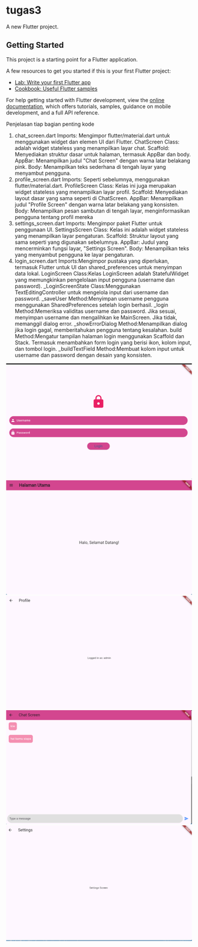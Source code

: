# tugas3

A new Flutter project.

## Getting Started

This project is a starting point for a Flutter application.

A few resources to get you started if this is your first Flutter project:

- [Lab: Write your first Flutter app](https://docs.flutter.dev/get-started/codelab)
- [Cookbook: Useful Flutter samples](https://docs.flutter.dev/cookbook)

For help getting started with Flutter development, view the
[online documentation](https://docs.flutter.dev/), which offers tutorials,
samples, guidance on mobile development, and a full API reference.


 Penjelasan tiap bagian penting kode

 1. chat_screen.dart
Imports: Mengimpor flutter/material.dart untuk menggunakan widget dan elemen UI dari Flutter.
ChatScreen Class: adalah widget stateless yang menampilkan layar chat.
Scaffold: Menyediakan struktur dasar untuk halaman, termasuk AppBar dan body.
AppBar: Menampilkan judul "Chat Screen" dengan warna latar belakang pink.
Body: Menampilkan teks sederhana di tengah layar yang menyambut pengguna.
2. profile_screen.dart
Imports: Seperti sebelumnya, menggunakan flutter/material.dart.
ProfileScreen Class: Kelas ini juga merupakan widget stateless yang menampilkan layar profil.
Scaffold: Menyediakan layout dasar yang sama seperti di ChatScreen.
AppBar: Menampilkan judul "Profile Screen" dengan warna latar belakang yang konsisten.
Body: Menampilkan pesan sambutan di tengah layar, menginformasikan pengguna tentang profil mereka
3. settings_screen.dart
Imports: Mengimpor paket Flutter untuk penggunaan UI.
SettingsScreen Class: Kelas ini adalah widget stateless yang menampilkan layar pengaturan.
Scaffold: Struktur layout yang sama seperti yang digunakan sebelumnya.
AppBar: Judul yang mencerminkan fungsi layar, "Settings Screen".
Body: Menampilkan teks yang menyambut pengguna ke layar pengaturan.
4. login_screen.dart
Imports:Mengimpor pustaka yang diperlukan, termasuk Flutter untuk UI dan shared_preferences untuk menyimpan data lokal.
LoginScreen Class:Kelas LoginScreen adalah StatefulWidget yang memungkinkan pengelolaan input pengguna (username dan password).
_LoginScreenState Class:Menggunakan TextEditingController untuk mengelola input dari username dan password.
_saveUser Method:Menyimpan username pengguna menggunakan SharedPreferences setelah login berhasil.
_login Method:Memeriksa validitas username dan password. Jika sesuai, menyimpan username dan mengalihkan ke MainScreen. Jika tidak, memanggil dialog error.
_showErrorDialog Method:Menampilkan dialog jika login gagal, memberitahukan pengguna tentang kesalahan.
build Method:Mengatur tampilan halaman login menggunakan Scaffold dan Stack. Termasuk menambahkan form login yang berisi ikon, kolom input, dan tombol login.
_buildTextField Method:Membuat kolom input untuk username dan password dengan desain yang konsisten.

![login](login.png)
![halamanutama](main_screen.png)
![profile](profile.png)
![chat](chat.png)
![setting](settings.png)